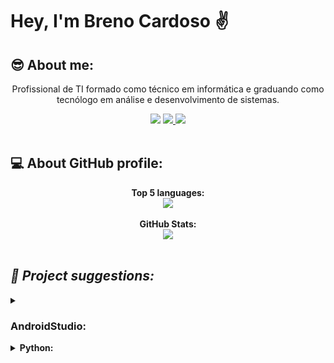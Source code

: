 # Hey, I'm Breno Cardoso  ✌
<h2> 😎 About me: </h2>
<div align="center">
  <p> Profissional de TI formado como técnico em informática e graduando como tecnólogo em análise e desenvolvimento de sistemas. </p>
</div>
<div align="center">  
  <a href="http://www.linkedin.com/in/breno-bernardo-da-silva-cardoso"> <img src="https://img.shields.io/badge/LinkedIn-0077B5?style=for-the-badge&logo=linkedin&logoColor=white"/></a>
  <a href="mailto:brenocardosodeveloper22@gmail.com"><img src="https://img.shields.io/badge/Gmail-D14836?style=for-the-badge&logo=gmail&logoColor=white"/> </a>
  <a href="https://www.instagram.com/_bebernardo/"><img src="https://img.shields.io/badge/Instagram-E4405F?style=for-the-badge&logo=instagram&logoColor=white"/></a>
</div>

</br>

<h2> 💻 About GitHub profile: </h2>
<div align="center">
  <div>
    <b> Top 5 languages:</b></br>
  </div>
  <a href="https://github.com/BrenoCardoso2002"> 
  <img src="https://github-readme-stats-sigma-five.vercel.app/api/top-langs/?username=BrenoCardoso2002&langs_count=5&theme=shades-of-purple"/>
  </a>
  <div>
    </br>
    <b> GitHub Stats:</b></br>
  </div>
  <a href="https://github.com/BrenoCardoso2002"> 
  <img src="https://github-readme-stats-sigma-five.vercel.app/api?username=BrenoCardoso2002&show_icons=true&theme=shades-of-purple&include_all_commits=true&count_private=true"/>
  </a>
</div>

</br>

<h2> <i> 🤖 Project suggestions: </i> </h2>
<details>
<summary><h3>AndroidStudio:</h3></summary>
<div align="center">   
<details>
  <summary><b>Programas completos:</br></b></summary>
  <a href="https://github.com/BrenoCardoso2002/Lista-de-tarefas_Android"><img src="https://github-readme-stats-sigma-five.vercel.app/api/pin/?username=BrenoCardoso2002&repo=Lista-de-tarefas_Android&theme=shades-of-purple"/> </a>
    <a href="https://github.com/BrenoCardoso2002/Bakiliya"><img src="https://github-readme-stats-sigma-five.vercel.app/api/pin/?username=BrenoCardoso2002&repo=Bakiliya&theme=shades-of-purple"/> </a>
</details>
<details>
<summary><b>Firebase:</br></b></summary>
  <a href="https://github.com/BrenoCardoso2002/Firebase-Login_AndroidStudio"><img src="https://github-readme-stats-sigma-five.vercel.app/api/pin/?username=BrenoCardoso2002&repo=Firebase-Login_AndroidStudio&theme=shades-of-purple"/> </a>
   <a href="https://github.com/BrenoCardoso2002/Firebase-Register_AndroidStudio"><img src="https://github-readme-stats-sigma-five.vercel.app/api/pin/?username=BrenoCardoso2002&repo=Firebase-Register_AndroidStudio&theme=shades-of-purple"/> </a>
</details>
<details>
<summary><b>Consumo de api:</br></b></summary>
  <a href="https://github.com/BrenoCardoso2002/BuscaCEP-Java_AndroidStudio"><img src="https://github-readme-stats-sigma-five.vercel.app/api/pin/?username=BrenoCardoso2002&repo=BuscaCEP-Java_AndroidStudio&theme=shades-of-purple"/> </a>
</details>
</div>
</details>
<details>
  <summary><b>Python:</br></b></summary>
  <div align="center">
    <a href="https://github.com/BrenoCardoso2002/Face_Hand_Validator"><img src="https://github-readme-stats-sigma-five.vercel.app/api/pin/?username=BrenoCardoso2002&repo=Face_Hand_Validator&theme=shades-of-purple"/> </a>
    <a href="https://github.com/BrenoCardoso2002/Reconhecimento_Facial"><img src="https://github-readme-stats-sigma-five.vercel.app/api/pin/?username=BrenoCardoso2002&repo=Reconhecimento_Facial&theme=shades-of-purple"/> </a>
</div>
